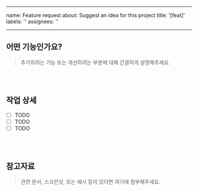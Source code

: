 
---
name: Feature request
about: Suggest an idea for this project
title: '[feat]'
labels: ''
assignees: ''

---

## 어떤 기능인가요?

> 추가하려는 기능 또는 개선하려는 부분에 대해 간결하게 설명해주세요.

<br><br>
## 작업 상세

- [ ] TODO
- [ ] TODO
- [ ] TODO

<br><br>
## 참고자료

> 관련 문서, 스크린샷, 또는 예시 등이 있다면 여기에 첨부해주세요.
